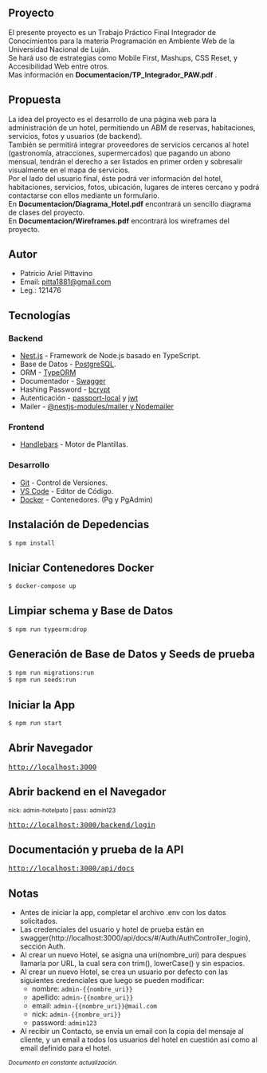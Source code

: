 ## Proyecto

El presente proyecto es un Trabajo Práctico Final Integrador de Conocimientos para la materia Programación en Ambiente Web de la Universidad Nacional de Luján.  
Se hará uso de estrategias como Mobile First, Mashups, CSS Reset, y Accesibilidad Web entre otros.  
Mas información en **Documentacion/TP_Integrador_PAW.pdf** .

## Propuesta

La idea del proyecto es el desarrollo de una página web para la administración de un hotel, permitiendo un ABM de reservas, habitaciones, servicios, fotos y usuarios (de backend).  
También se permitirá integrar proveedores de servicios cercanos al hotel (gastronomía, atracciones, supermercados) que pagando un abono mensual, tendrán el derecho a ser listados en primer orden y sobresalir visualmente en el mapa de servicios.  
Por el lado del usuario final, éste podrá ver información del hotel, habitaciones, servicios, fotos, ubicación, lugares de interes cercano y podrá contactarse con ellos mediante un formulario.  
En **Documentacion/Diagrama_Hotel.pdf** encontrará un sencillo diagrama de clases del proyecto.  
En **Documentacion/Wireframes.pdf** encontrará los wireframes del proyecto.

## Autor

- Patricio Ariel Pittavino
- Email: pitta1881@gmail.com
- Leg.: 121476

## Tecnologías

### Backend

- [Nest.js](https://nestjs.com/) - Framework de Node.js basado en TypeScript.
- Base de Datos - [PostgreSQL](https://www.postgresql.org).
- ORM - [TypeORM](https://github.com/typeorm/typeorm)
- Documentador - [Swagger](https://github.com/nestjs/swagger)
- Hashing Password - [bcrypt](https://www.npmjs.com/package/bcrypt)
- Autenticación - [passport-local](https://www.npmjs.com/package/bcrypt) y [jwt](https://jwt.io/)
- Mailer - [@nestjs-modules/mailer y Nodemailer](https://nest-modules.github.io/mailer/)

### Frontend

- [Handlebars](https://handlebarsjs.com/) - Motor de Plantillas.

### Desarrollo

- [Git](https://git-scm.com/) - Control de Versiones.
- [VS Code](https://code.visualstudio.com/) - Editor de Código.
- [Docker](https://www.docker.com/) - Contenedores. (Pg y PgAdmin)

## Instalación de Depedencias

```bash
$ npm install
```

## Iniciar Contenedores Docker

```bash
$ docker-compose up
```

## Limpiar schema y Base de Datos

```bash
$ npm run typeorm:drop
```

## Generación de Base de Datos y Seeds de prueba

```bash
$ npm run migrations:run
$ npm run seeds:run
```

## Iniciar la App

```bash
$ npm run start
```

## Abrir Navegador

<pre>
<a href="http://localhost:3000">http://localhost:3000</a>
</pre>

## Abrir backend en el Navegador

<small>
nick: admin-hotelpato | pass: admin123
</small>
<pre>
<a href="http://localhost:3000/backend/login">http://localhost:3000/backend/login</a>
</pre>

## Documentación y prueba de la API

<pre>
<a href="http://localhost:3000/api/docs">http://localhost:3000/api/docs</a>
</pre>

## Notas

- Antes de iniciar la app, completar el archivo .env con los datos solicitados.
- Las credenciales del usuario y hotel de prueba están en swagger(http://localhost:3000/api/docs/#/Auth/AuthController_login), sección Auth.
- Al crear un nuevo Hotel, se asigna una uri(nombre_uri) para despues llamarla por URL, la cual sera con trim(), lowerCase() y sin espacios.
- Al crear un nuevo Hotel, se crea un usuario por defecto con las siguientes credenciales que luego se pueden modificar:
  - nombre: `admin-{{nombre_uri}}`
  - apellido: `admin-{{nombre_uri}}`
  - email: `admin-{{nombre_uri}}@mail.com`
  - nick: `admin-{{nombre_uri}}`
  - password: `admin123`
- Al recibir un Contacto, se envía un email con la copia del mensaje al cliente, y un email a todos los usuarios del hotel en cuestión asi como al email definido para el hotel.

<small><i>Documento en constante actualización.</i></small>
